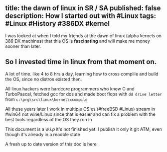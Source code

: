 title: the dawn of linux in SR / SA 
published: false
description: How I started out with #Linux
tags: #Linux #History #386DX #kernel
--

I was looked at when I told my friends at the dawn of linux (alpha kernels on 386 DX machines) that this OS is **fascinating** and will make me money sooner than later.

## So I invested time in linux from that moment on.

A lot of time. like 4 to 8 hrs a day, learning how to cross complile and build the OS, since no distros existed then.

All linux hackers were hardcore programmers who knew C and TurboPascal, fetched gcc for dos and made boot flops with `dd drive letter` from `c:\prg\src\linux\kernel\xcompile`

All these years later I work in multiple OS'es (#freeBSD #Linux) stream in #win64 not wine/Linux since that is easier and can fix a problem with the best tools regardless of the OS they run in


This document is a _w.i.p_ it's not finished yet. I publish it only it git ATM, even though it's already in a readble state


A fresh up to date version of this doc is here